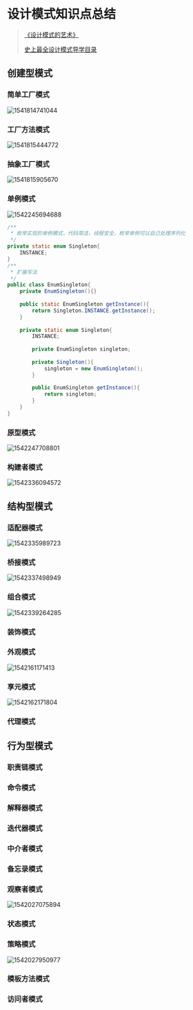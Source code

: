 # 设计模式知识点总结

> [《设计模式的艺术》](https://book.douban.com/subject/20493657/)
>
> [史上最全设计模式导学目录](https://blog.csdn.net/lovelion/article/details/17517213)

## 创建型模式

### 简单工厂模式

![1541814741044](assets/1541814741044.png)

### 工厂方法模式

![1541815444772](assets/1541815444772.png)

### 抽象工厂模式

![1541815905670](assets/1541815905670.png)

### 单例模式

![1542245694688](assets/1542245694688.png)

```java
/**
 * 枚举实现的单例模式，代码简洁，线程安全，枚举单例可以自己处理序列化
 */
private static enum Singleton{
    INSTANCE;
}
/**
 * 扩展写法
 */
public class EnumSingleton{
    private EnumSingleton(){}
    
    public static EnumSingleton getInstance(){
        return Singleton.INSTANCE.getInstance();
    }
    
    private static enum Singleton{
        INSTANCE;
  
        private EnumSingleton singleton;
        
        private Singleton(){
            singleton = new EnumSingleton();
        }
        
        public EnumSingleton getInstance(){
            return singleton;
        }
    }
}
```

### 原型模式

![1542247708801](assets/1542247708801.png)

### 构建者模式

![1542336094572](assets/1542336094572.png)

## 结构型模式

### 适配器模式

![1542335989723](assets/1542335989723.png)

### 桥接模式

![1542337498949](assets/1542337498949.png)

### 组合模式

![1542339264285](assets/1542339264285.png)

### 装饰模式

### 外观模式

![1542161171413](assets/1542161171413.png)

### 享元模式

![1542162171804](assets/1542162171804.png)

### 代理模式

## 行为型模式

### 职责链模式

### 命令模式

### 解释器模式

### 迭代器模式

### 中介者模式

### 备忘录模式

### 观察者模式

![1542027075894](assets/1542027075894.png)

### 状态模式

### 策略模式

![1542027950977](assets/1542027950977.png)

### 模板方法模式

### 访问者模式


